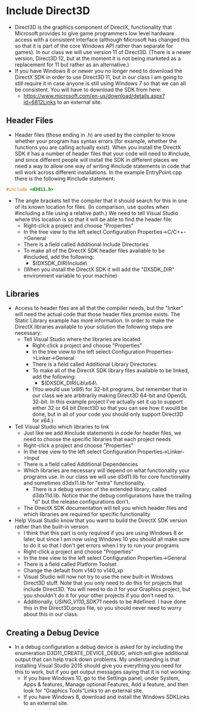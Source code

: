 # Include Direct3D

- Direct3D is the graphics component of DirectX, functionality that Microsoft provides to give game programmers low level hardware access with a consistent interface (although Microsoft has changed this so that it is part of the core Windows API rather than separate for games). In our class we will use version 11 of Direct3D. (There is a newer version, Direct3D 12, but at the moment it is not being marketed as a replacement for 11 but rather as an alternative.)
- If you have Windows 8 or newer you no longer need to download the DirectX SDK in order to use Direct3D 11, but in our class I am going to still require it in case anyone is still using Windows 7 so that we can all be consistent. You will have to download the SDK from here:
  - https://www.microsoft.com/en-us/download/details.aspx?id=6812Links to an external site.

## Header Files

- Header files (those ending in .h) are used by the compiler to know whether your program has syntax errors (for example, whether the functions you are calling actually exist). When you install the DirectX SDK it has a number of header files that your code will need to #include, and since different people will install the SDK in different places we need a way to allow one way of writing #include statements in code that will work across different installations. In the example EntryPoint.cpp there is the following #include statement:

```cpp
#include <d3d11.h>
```

- The angle brackets tell the compiler that it should search for this in one of its known location for files. (In comparison, use quotes when #including a file using a relative path.) We need to tell Visual Studio where this location is so that it will be able to find the header file:
  - Right-click a project and choose "Properties"
  - In the tree view to the left select Configuration Properties->C/C++->General
  - There is a field called Additional Include Directories
  - To make all of the DirectX SDK header files available to be #included, add the following:
    - $(DXSDK_DIR)Include\
  - (When you install the DirectX SDK it will add the "DXSDK_DIR" environment variable to your machine)

## Libraries

- Access to header files are all that the compiler needs, but the "linker" will need the actual code that those header files promise exists. The Static Library example has more information. In order to make the DirectX libraries available to your solution the following steps are necessary:
  - Tell Visual Studio where the libraries are located
    - Right-click a project and choose "Properties"
    - In the tree view to the left select Configuration Properties->Linker->General
    - There is a field called Additional Library Directories
    - To make all of the DirectX SDK library files available to be linked, add the following:
      - $(DXSDK_DIR)Lib\x64\
    - (You would use \x86\ for 32-bit programs, but remember that in our class we are arbitrarily making Direct3D 64-bit and OpenGL 32-bit. In this example project I've actually set it up to support either 32 or 64 bit Direct3D so that you can see how it would be done, but in all of your code you should only support Direct3D for x64.)
- Tell Visual Studio which libraries to link
  - Just like we add #include statements in code for header files, we need to choose the specific libraries that each project needs
  - Right-click a project and choose "Properties"
  - In the tree view to the left select Configuration Properties->Linker->Input
  - There is a field called Additional Dependencies
  - Which libraries are necessary will depend on what functionality your programs use. In our class we will use d3d11.lib for core functionality and sometimes d3dx11.lib for "extra" functionality.
    - There is a debug version of the extended library, called d3dx11d.lib. Notice that the debug configurations have the trailing "d" but the release configurations don't.
  - The DirectX SDK documentation will tell you which header files and which libraries are required for specific functionality
- Help Visual Studio know that you want to build the DirectX SDK version rather than the built-in version
  - I think that this part is only required if you are using Windows 8 or later, but since I am now using Windows 10 you should all make sure to do it so that I don't get errors when I try to run your programs
  - Right-click a project and choose "Properties"
  - In the tree view to the left select Configuration Properties->General
  - There is a field called Platform Toolset
  - Change the default from v140 to v140_xp
  - Visual Studio will now not try to use the new built-in Windows Direct3D stuff. Note that you only need to do this for projects that include Direct3D. You will need to do it for your Graphics project, but you shouldn't do it for your other projects if you don't need to.
  - Additionally, _USING_V110_SDK71_ needs to be #defined. I have done this in the Direct3D.props file, so you should never need to worry about this in our class.

## Creating a Debug Device

- In a debug configuration a debug device is asked for by including the enumeration D3D11_CREATE_DEVICE_DEBUG, which will give additional output that can help track down problems. My understanding is that installing Visual Studio 2015 should give you everything you need for this to work, but if you get output messages saying that it is not working:
  - If you have Windows 10, go to the Settings panel, under System, Apps & features, Manage optional Features, Add a feature, and then look for “Graphics Tools”Links to an external site.
  - If you have Windows 8, download and install the Windows SDKLinks to an external site.